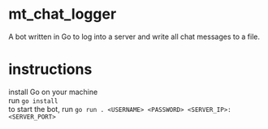 # mt_chat_logger

A bot written in Go to log into a server and write all chat messages to a file.

# instructions
install Go on your machine<br>
run `go install`<br>
to start the bot, run `go run . <USERNAME> <PASSWORD> <SERVER_IP>:<SERVER_PORT>`

